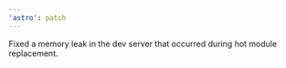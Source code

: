 ```yaml
---
'astro': patch
---
```


Fixed a memory leak in the dev server that occurred during hot module replacement.
